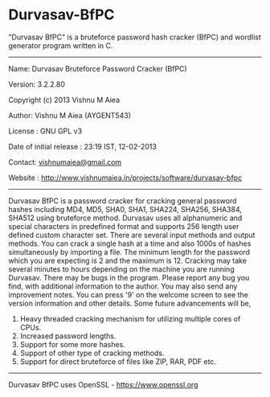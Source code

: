 # Durvasav-BfPC
"Durvasav BfPC" is a bruteforce password hash cracker (BfPC) and wordlist generator program written in C.


---------------------------------------------------------------------------------------------------------

Name: Durvasav Bruteforce Password Cracker (BfPC)

Version: 3.2.2.80

Copyright (c) 2013 Vishnu M Aiea

Author: Vishnu M Aiea (AYGENT543)

License : GNU GPL v3

Date of initial release : 23:19 IST, 12-02-2013 

Contact: vishnumaiea@gmail.com

Website : http://www.vishnumaiea.in/projects/software/durvasav-bfpc

--------------------------------------------------------------------------------------------------------



Durvasav BfPC is a password cracker for cracking general password hashes including MD4, MD5, SHA0, SHA1, SHA224, SHA256, SHA384, SHA512 using bruteforce method. Durvasav uses all alphanumeric and special characters in predefined format and supports 256 length user defined custom character set. There are several input methods and output methods. You can crack a single hash at a time and also 1000s of hashes simultaneously by importing a file. The minimum length for the password which you are expecting is 2 and the maximum is 12. Cracking may take several minutes to hours depending on the machine you are running Durvasav. There may be bugs in the program. Please report any bug you find, with additional information to the author. You may also send any improvement notes. You can press '9' on the welcome screen to see the version information and other details. Some future advancements will be,

1. Heavy threaded cracking mechanism for utilizing multiple cores of CPUs.
2. Increased password lengths.
3. Support for some more hashes.
4. Support of other type of cracking methods.
5. Support for direct bruteforce of files like ZIP, RAR, PDF etc.

---------------------------------------------------------------------------------------------------------

Durvasav BfPC uses OpenSSL - https://www.openssl.org
